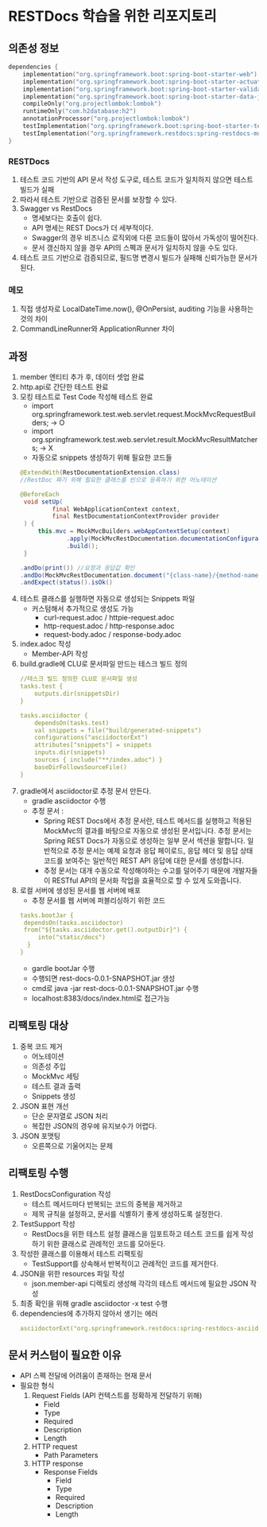 # RESTDocs 학습을 위한 리포지토리

## 의존성 정보
```kts
dependencies {
    implementation("org.springframework.boot:spring-boot-starter-web")
    implementation("org.springframework.boot:spring-boot-starter-actuator")
    implementation("org.springframework.boot:spring-boot-starter-validation")
    implementation("org.springframework.boot:spring-boot-starter-data-jpa")
    compileOnly("org.projectlombok:lombok")
    runtimeOnly("com.h2database:h2")
    annotationProcessor("org.projectlombok:lombok")
    testImplementation("org.springframework.boot:spring-boot-starter-test")
    testImplementation("org.springframework.restdocs:spring-restdocs-mockmvc")
}
```

### RESTDocs
1. 테스트 코드 기반의 API 문서 작성 도구로, 테스트 코드가 일치하지 않으면 테스트 빌드가 실패
2. 따라서 테스트 기반으로 검증된 문서를 보장할 수 있다.
3. Swagger vs RestDocs
   - 명세보다는 호출이 쉽다.
   - API 명세는 REST Docs가 더 세부적이다.
   - Swagger의 경우 비즈니스 로직외에 다른 코드들이 많아서 가독성이 떨어진다.
   - 문서 갱신하지 않을 경우 API의 스펙과 문서가 일치하지 않을 수도 있다.
4. 테스트 코드 기반으로 검증되므로, 필드명 변경시 빌드가 실패해 신뢰가능한 문서가 된다.


### 메모
1. 직접 생성자로 LocalDateTime.now(), @OnPersist, auditing 기능을 사용하는 것의 차이
2. CommandLineRunner와 ApplicationRunner 차이


## 과정
1. member 엔티티 추가 후, 데이터 셋업 완료
2. http.api로 간단한 테스트 완료
3. 모킹 테스트로 Test Code 작성해 테스트 완료
   - import org.springframework.test.web.servlet.request.MockMvcRequestBuilders; -> O
   - import org.springframework.test.web.servlet.result.MockMvcResultMatchers; -> X
   - 자동으로 snippets 생성하기 위해 필요한 코드들
   ```java
   @ExtendWith(RestDocumentationExtension.class)
   //RestDoc 짜기 위해 필요한 클래스를 빈으로 등록하기 위한 어노테이션
   
   @BeforeEach
    void setUp(
            final WebApplicationContext context,
            final RestDocumentationContextProvider provider
    ) {
        this.mvc = MockMvcBuilders.webAppContextSetup(context)
                .apply(MockMvcRestDocumentation.documentationConfiguration(provider))
                .build();
    }
   
   .andDo(print()) //요청과 응답값 확인
   .andDo(MockMvcRestDocumentation.document("{class-name}/{method-name}"))
   .andExpect(status().isOk()
   ```
4. 테스트 클래스를 실행하면 자동으로 생성되는 Snippets 파일
   - 커스텀해서 추가적으로 생성도 가능
     - curl-request.adoc / httpie-request.adoc
     - http-request.adoc / http-response.adoc
     - request-body.adoc / response-body.adoc
5. index.adoc 작성
    - Member-API 작성
6. build.gradle에 CLU로 문서파일 만드는 테스크 빌드 정의
    ```yaml
    //테스크 빌드 정의한 CLU로 문서파일 생성
    tasks.test {
        outputs.dir(snippetsDir)
    }
    
    tasks.asciidoctor {
        dependsOn(tasks.test)
        val snippets = file("build/generated-snippets")
        configurations("asciidoctorExt")
        attributes["snippets"] = snippets
        inputs.dir(snippets)
        sources { include("**/index.adoc") }
        baseDirFollowsSourceFile()
    }
    ```
7. gradle에서 asciidoctor로 추정 문서 만든다.
   - gradle asciidoctor 수행
   - 추정 문서 :
     - Spring REST Docs에서 추정 문서란, 테스트 메서드를 실행하고 적용된 MockMvc의 결과를 바탕으로 자동으로 생성된 문서입니다. 추정 문서는 Spring REST Docs가 자동으로 생성하는 일부 문서 섹션을 말합니다. 일반적으로 추정 문서는 예제 요청과 응답 페이로드, 응답 헤더 및 응답 상태 코드를 보여주는 일반적인 REST API 응답에 대한 문서를 생성합니다.
     - 추정 문서는 대개 수동으로 작성해야하는 수고를 덜어주기 때문에 개발자들이 RESTful API의 문서화 작업을 효율적으로 할 수 있게 도와줍니다.
8. 로컬 서버에 생성된 문서를 웹 서버에 배포
   - 추정 문서를 웹 서버에 퍼블리싱하기 위한 코드
   ```yaml
   tasks.bootJar {
    dependsOn(tasks.asciidoctor)
    from("${tasks.asciidoctor.get().outputDir}") {
        into("static/docs")
     }
   }
   ```
   - gardle bootJar 수행
   - 수행되면 rest-docs-0.0.1-SNAPSHOT.jar 생성
   - cmd로 java -jar rest-docs-0.0.1-SNAPSHOT.jar 수행
   - localhost:8383/docs/index.html로 접근가능


## 리팩토링 대상
1. 중복 코드 제거
   - 어노테이션
   - 의존성 주입
   - MockMvc 세팅
   - 테스트 결과 출력
   - Snippets 생성
2. JSON 표현 개선
   - 단순 문자열로 JSON 처리
   - 복잡한 JSON의 경우에 유지보수가 어렵다.
3. JSON 포맷팅
   - 오른쪽으로 기울어지는 문제

## 리팩토링 수행
1. RestDocsConfiguration 작성
   - 테스트 메서드마다 반복되는 코드의 중복을 제거하고 
   - 제목 규칙을 설정하고, 문서를 식별하기 좋게 생성하도록 설정한다.
2. TestSupport 작성
   - RestDocs을 위한 테스트 설정 클래스을 임포트하고 테스트 코드를 쉽게 작성하기 위한 클래스로 관례적인 코드를 모아둔다.
3. 작성한 클래스를 이용해서 테스트 리팩토링
   - TestSupport를 상속해서 반복적이고 관례적인 코드를 제거한다.
4. JSON을 위한 resources 파일 작성
   - json.member-api 디렉토리 생성해 각각의 테스트 메서드에 필요한 JSON 작성
5. 최종 확인을 위해 gradle asciidoctor -x test 수행
6. dependencies에 추가하지 않아서 생기는 에러
   ```yaml
   asciidoctorExt("org.springframework.restdocs:spring-restdocs-asciidoctor")
   ```
   
## 문서 커스텀이 필요한 이유
- API 스펙 전달에 어려움이 존재하는 현재 문서
- 필요한 형식
  1. Request Fields (API 컨텍스트를 정확하게 전달하기 위해)
     - Field
     - Type
     - Required
     - Description
     - Length
  2. HTTP request
     - Path Parameters
  3. HTTP response
     - Response Fields
       - Field
       - Type
       - Required
       - Description
       - Length

